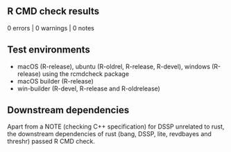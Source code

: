 ## R CMD check results

0 errors | 0 warnings | 0 notes

## Test environments

- macOS (R-release), ubuntu (R-oldrel, R-release, R-devel), windows (R-release) using the rcmdcheck package
- macOS builder (R-release)
- win-builder (R-devel, R-release and R-oldrelease)

## Downstream dependencies

Apart from a NOTE (checking C++ specification) for DSSP unrelated to rust, the downstream dependencies of rust (bang, DSSP, lite, revdbayes and threshr) passed R CMD check. 

